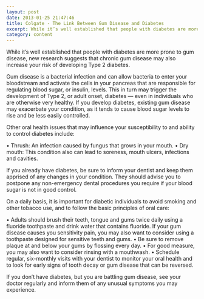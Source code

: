 ```yaml
---
layout: post
date: 2013-01-25 21:47:46
title: Colgate - The Link Between Gum Disease and Diabetes
excerpt: While it’s well established that people with diabetes are more prone to gum disease, new research suggests that chronic gum disease may also increase your risk of developing Type 2 diabetes 
category: content
---
```


While it’s well established that people with diabetes are more prone to gum disease, new research suggests that chronic gum disease may also increase your risk of developing Type 2 diabetes.Gum disease is a bacterial infection and can allow bacteria to enter your bloodstream and activate the cells in your pancreas that are responsible for regulating blood sugar, or insulin, levels. This in turn may trigger the development of Type 2, or adult onset, diabetes — even in individuals who are otherwise very healthy. If you develop diabetes, existing gum disease may exacerbate your condition, as it tends to cause blood sugar levels to rise and be less easily controlled.Other oral health issues that may influence your susceptibility to and ability to control diabetes include:•	Thrush: An infection caused by fungus that grows in your mouth.•	Dry mouth: This condition also can lead to soreness, mouth ulcers, infections and cavities.If you already have diabetes, be sure to inform your dentist and keep them apprised of any changes in your condition. They should advise you to postpone any non-emergency dental procedures you require if your blood sugar is not in good control.On a daily basis, it is important for diabetic individuals to avoid smoking and other tobacco use, and to follow the basic principles of oral care:•	Adults should brush their teeth, tongue and gums twice daily using a fluoride toothpaste and drink water that contains fluoride. If your gum disease causes you sensitivity pain, you may also want to consider using a toothpaste designed for sensitive teeth and gums.•	Be sure to remove plaque at and below your gums by flossing every day.•	For good measure, you may also want to consider rinsing with a mouthwash. •	Schedule regular, six-monthly visits with your dentist to monitor your oral health and to look for early signs of tooth decay or gum disease that can be reversed.If you don’t have diabetes, but you are battling gum disease, see your doctor regularly and inform them of any unusual symptoms you may experience. 
